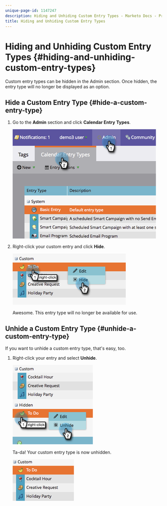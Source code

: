 ```yaml
---
unique-page-id: 1147247
description: Hiding and Unhiding Custom Entry Types - Marketo Docs - Product Documentation
title: Hiding and Unhiding Custom Entry Types
---
```


# Hiding and Unhiding Custom Entry Types {#hiding-and-unhiding-custom-entry-types}

Custom entry types can be hidden in the Admin section. Once hidden, the entry type will no longer be displayed as an option.

## Hide a Custom Entry Type {#hide-a-custom-entry-type}

1. Go to the **Admin** section and click **Calendar Entry** **Types**.

   ![](assets/image2014-9-24-10-3a11-3a49.png)

1. Right-click your custom entry and click **Hide**.

   ![](assets/image2014-9-24-10-3a11-3a54.png)

   Awesome. This entry type will no longer be available for use.

## Unhide a Custom Entry Type {#unhide-a-custom-entry-type}

   If you want to unhide a custom entry type, that's easy, too.

1. Right-click your entry and select **Unhide**.

   ![](assets/image2014-9-24-10-3a12-3a14.png)

   Ta-da! Your custom entry type is now unhidden.

   ![](assets/image2014-9-24-10-3a12-3a19.png)
